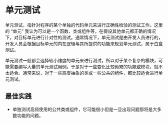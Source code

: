 # 单元测试

单元测试，指针对程序的某个单独的代码单元来进行正确性检验的测试工作。这里的 “单元” 我认为可以是一个函数、类或组件等，在假设其他单元都正确的情况下，对目标单元进行针对性的测试。通常情况下，单元测试是由开发人员进行的，开发人员会根据目标单元的内在逻辑与其所提供的功能来规划单元测试，属于白盒测试。

单元测试一般都会选择较小维度的单元来进行测试，所以对于某个复杂的模块，可能需要编写大量的单元测试用例。于是对于一些变化比较频繁的功能或模块，就不太适合。通常来说，对于一些高度抽象的类或一些公共的组件，都比较适合进行单元测试。

## 最佳实践

- 单独测试高频使用的公共类或组件，它可能很小但是一旦出现问题那将是大多数功能的问题。
